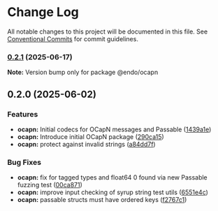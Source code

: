 # Change Log

All notable changes to this project will be documented in this file.
See [Conventional Commits](https://conventionalcommits.org) for commit guidelines.

### [0.2.1](https://github.com/endojs/endo/compare/@endo/ocapn@0.2.0...@endo/ocapn@0.2.1) (2025-06-17)

**Note:** Version bump only for package @endo/ocapn





## 0.2.0 (2025-06-02)


### Features

* **ocapn:** Initial codecs for OCapN messages and Passable ([1439a1e](https://github.com/endojs/endo/commit/1439a1ef6070ffa3a85d994677ce9cbd89989bd0))
* **ocapn:** Introduce initial OCapN package ([290ca15](https://github.com/endojs/endo/commit/290ca150356f4d7626ab9241881adeb82eee84fc))
* **ocapn:** protect against invalid strings ([a84dd7f](https://github.com/endojs/endo/commit/a84dd7f128c9d34292a9d28de012a02fab0d5288))


### Bug Fixes

* **ocapn:** fix for tagged types and float64 0 found via new Passable fuzzing test ([00ca871](https://github.com/endojs/endo/commit/00ca8717c86a6663a99e4010a47debd658cc93dd))
* **ocapn:** improve input checking of syrup string test utils ([6551e4c](https://github.com/endojs/endo/commit/6551e4c9667d2c6ff90e7c94fe718771be05dacc))
* **ocapn:** passable structs must have ordered keys ([f2767c1](https://github.com/endojs/endo/commit/f2767c1745a8a2aebd14f6197695140ca1025060))
